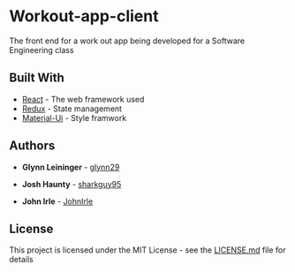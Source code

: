 # Workout-app-client

The front end for a work out app being developed for a Software Engineering class

## Built With

* [React](http://www.dropwizard.io/1.0.2/docs/) - The web framework used
* [Redux](https://maven.apache.org/) - State management
* [Material-Ui](https://rometools.github.io/rome/) - Style framwork

## Authors

* **Glynn Leininger** - [glynn29](https://github.com/glynn29)

* **Josh Haunty** -  [sharkguy95](https://github.com/sharkguy95)

* **John Irle**  - [JohnIrle](https://github.com/JohnIrle)


## License

This project is licensed under the MIT License - see the [LICENSE.md](LICENSE.md) file for details
